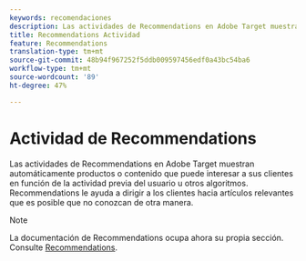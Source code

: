 ```yaml
---
keywords: recomendaciones
description: Las actividades de Recommendations en Adobe Target muestran automáticamente productos o contenido que puede interesar a sus clientes en función de la actividad previa del usuario u otros algoritmos. Recommendations le ayuda a dirigir a los clientes hacia artículos relevantes que es posible que no conozcan de otra manera.
title: Recommendations Actividad
feature: Recommendations
translation-type: tm+mt
source-git-commit: 48b94f967252f5ddb009597456edf0a43bc54ba6
workflow-type: tm+mt
source-wordcount: '89'
ht-degree: 47%

---
```



# Actividad de Recommendations

Las actividades de Recommendations en Adobe Target muestran automáticamente productos o contenido que puede interesar a sus clientes en función de la actividad previa del usuario u otros algoritmos. Recommendations le ayuda a dirigir a los clientes hacia artículos relevantes que es posible que no conozcan de otra manera.

>[!NOTE]
>
>La documentación de Recommendations ocupa ahora su propia sección. Consulte [Recommendations](/help/c-recommendations/recommendations.md#concept_7556C8A4543942F2A77B13A29339C0C0).

